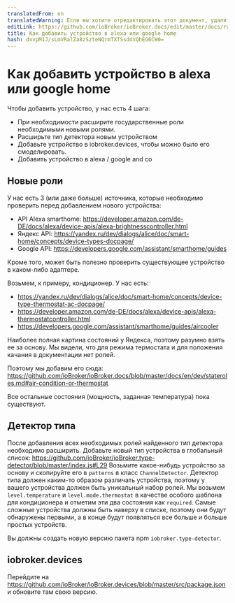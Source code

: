 ```yaml
---
translatedFrom: en
translatedWarning: Если вы хотите отредактировать этот документ, удалите поле «translationFrom», в противном случае этот документ будет снова автоматически переведен
editLink: https://github.com/ioBroker/ioBroker.docs/edit/master/docs/ru/dev/adddevice.md
title: Как добавить устройство в alexa или google home
hash: dxvpM1J/sLmVRalZa8zSzteNQrmTXTSsddxQhEG6CW0=
---
```

# Как добавить устройство в alexa или google home
Чтобы добавить устройство, у нас есть 4 шага:

- При необходимости расширите государственные роли необходимыми новыми ролями.
- Расширьте тип детектора новым устройством
- Добавьте устройство в iobroker.devices, чтобы можно было его смоделировать.
- Добавить устройство в alexa / google and co

## Новые роли
У нас есть 3 (или даже больше) источника, которые необходимо проверить перед добавлением нового устройства:

- API Alexa smarthome: https://developer.amazon.com/de-DE/docs/alexa/device-apis/alexa-brightnesscontroller.html
- Яндекс API: https://yandex.ru/dev/dialogs/alice/doc/smart-home/concepts/device-types-docpage/
- Google API: https://developers.google.com/assistant/smarthome/guides

Кроме того, может быть полезно проверить существующее устройство в каком-либо адаптере.

Возьмем, к примеру, кондиционер. У нас есть:

- https://yandex.ru/dev/dialogs/alice/doc/smart-home/concepts/device-type-thermostat-ac-docpage/
- https://developer.amazon.com/de-DE/docs/alexa/device-apis/alexa-thermostatcontroller.html
- https://developers.google.com/assistant/smarthome/guides/aircooler

Наиболее полная картина состояний у Яндекса, поэтому разумно взять ее за основу.
Мы видели, что для режима термостата и для положения качания в документации нет ролей.

Поэтому мы добавим его сюда: https://github.com/ioBroker/ioBroker.docs/blob/master/docs/en/dev/stateroles.md#air-condition-or-thermostat

Все остальные состояния (мощность, заданная температура) пока существуют.

## Детектор типа
После добавления всех необходимых ролей найденного тип детектора необходимо расширить.
Добавьте новый тип устройства в глобальный список: https://github.com/ioBroker/ioBroker.type-detector/blob/master/index.js#L29 Возьмите какое-нибудь устройство за основу и скопируйте его в `patterns` в класс `ChannelDetector`.
Детектор типа должен каким-то образом различать устройства, поэтому у вашего устройства должен быть уникальный набор ролей.
Мы возьмем `level.temperature` и `level.mode.thermostat` в качестве особого шаблона для кондиционера и отметим эти два состояния как `required`.
Самые сложные устройства должны быть наверху в списке, поэтому они будут обнаружены первыми, а в конце будут появляться все больше и больше простых устройств.

Вы должны создать новую версию пакета npm `iobroker.type-detector`.

 ## iobroker.devices
 Перейдите на https://github.com/ioBroker/ioBroker.devices/blob/master/src/package.json и обновите там свою версию.